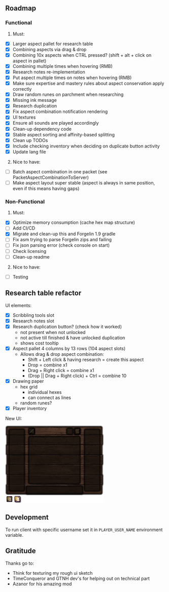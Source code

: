 ## Roadmap
### Functional
1. Must:
  - [x] Larger aspect pallet for research table
  - [x] Combining aspects via drag & drop
  - [x] Combining 10x aspects when CTRL pressed? (shift + alt + click on aspect in pallet)
  - [x] Combining multiple times when hovering (RMB)
  - [x] Research notes re-implementation
  - [x] Put aspect multiple times on notes when hovering (RMB)
  - [x] Make sure expertise and mastery rules about aspect conservation apply correctly
  - [x] Draw random runes on parchment when researching
  - [x] Missing ink message
  - [x] Research duplication
  - [x] Fix aspect combination notification rendering
  - [x] UI textures
  - [x] Ensure all sounds are played accordingly
  - [x] Clean-up dependency code
  - [x] Stable aspect sorting and affinity-based splitting
  - [x] Clean up TODOs
  - [x] Include checking inventory when deciding on duplicate button activity
  - [x] Update lang file

2. Nice to have:
  - [ ] Batch aspect combination in one packet (see PacketAspectCombinationToServer)
  - [ ] Make aspect layout super stable (aspect is always in same position, even if this means having gaps)

### Non-Functional
1. Must:
  - [x] Optimize memory consumption (cache hex map structure)
  - [ ] Add CI/CD
  - [x] Migrate and clean-up this and Forgelin 1.9 gradle
  - [ ] Fix asm trying to parse Forgelin zips and failing
  - [ ] Fix json parsing error (check console on start)
  - [ ] Check licensing
  - [ ] Clean-up readme

2. Nice to have:
  - [ ] Testing

## Research table refactor

UI elements:
  - [x] Scribbling tools slot
  - [x] Research notes slot
  - [x] Research duplication button? (check how it worked)
     - not present when not unlocked
     - not active till finished & have unlocked duplication
     - shows cost tooltip
  - [x] Aspect pallet 4 columns by 13 rows (104 aspect slots)
     - Allows drag & drop aspect combination:
       - Shift + Left click & having research = create this aspect
       - Drop = combine x1
       - Drag + Right click = combine x1
       - (Drop || Drag + Right click) + Ctrl = combine 10
  - [x] Drawing paper
     - hex grid
       - individual hexes
        - can connect as lines
     - random runes?
  - [x] Player inventory

New UI:

![UI](src/main/resources/assets/thaumcraft/textures/research/table/research-table.png)

## Development
To run client with specific username set it in `PLAYER_USER_NAME` environment variable.

## Gratitude
Thanks go to: 
- Think for texturing my rough ui sketch
- TimeConqueror and GTNH dev's for helping out on technical part
- Azanor for his amazing mod
